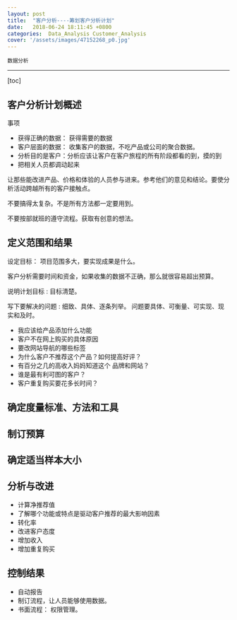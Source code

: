 ```yaml
---
layout: post
title:  "客户分析----筹划客户分析计划"
date:   2018-06-24 18:11:45 +0800
categories:  Data_Analysis Customer_Analysis
cover: '/assets/images/47152268_p0.jpg'
---
```


`数据分析`

---

[toc]


## 客户分析计划概述

事项

- 获得正确的数据： 获得需要的数据
- 客户层面的数据： 收集客户的数据，不吃产品或公司的聚合数据。
- 分析目的是客户：分析应该让客户在客户旅程的所有阶段都看的到，摸的到
- 把相关人员都调动起来

让那些能改进产品、价格和体验的人员参与进来。参考他们的意见和结论。要使分析活动跨越所有的客户接触点。

不要搞得太复杂。不是所有方法都一定要用到。

不要按部就班的遵守流程。获取有创意的想法。

## 定义范围和结果

设定目标： 项目范围多大，要实现成果是什么。

客户分析需要时间和资金，如果收集的数据不正确，那么就很容易超出预算。

说明计划目标
: 目标清楚。

写下要解决的问题
: 细致、具体、逐条列举。 问题要具体、可衡量、可实现、现实和及时。

- 我应该给产品添加什么功能
- 客户不在网上购买的具体原因
- 要改网站导航的哪些标签
- 为什么客户不推荐这个产品？如何提高好评？
- 有百分之几的高收入妈妈知道这个 品牌和网站？
- 谁是最有利可图的客户？
- 客户重复购买要花多长时间？

## 确定度量标准、方法和工具


## 制订预算

## 确定适当样本大小

## 分析与改进

- 计算净推荐值
- 了解哪个功能或特点是驱动客户推荐的最大影响因素
- 转化率
- 改进客户态度
- 增加收入
- 增加重复购买

## 控制结果

- 自动报告
- 制订流程，让人员能够使用数据。
- 书面流程： 权限管理。
